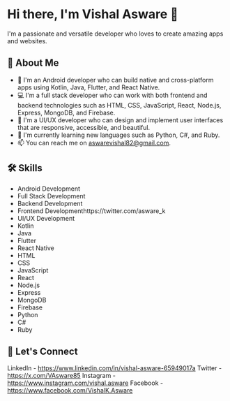 # Hi there, I'm Vishal Asware 👋

I'm a passionate and versatile developer who loves to create amazing apps and websites.

## 🚀 About Me
- 📱 I'm an Android developer who can build native and cross-platform apps using Kotlin, Java, Flutter, and React Native.
- 💻 I'm a full stack developer who can work with both frontend and backend technologies such as HTML, CSS, JavaScript, React, Node.js, Express, MongoDB, and Firebase.
- 🎨 I'm a UI/UX developer who can design and implement user interfaces that are responsive, accessible, and beautiful.
- 🌱 I'm currently learning new languages such as Python, C#, and Ruby.
- 📫 You can reach me on aswarevishal82@gmail.com.

## 🛠️ Skills
- Android Development
- Full Stack Development
- Backend Development
- Frontend Developmenthttps://twitter.com/asware_k
- UI/UX Development
- Kotlin
- Java
- Flutter
- React Native
- HTML
- CSS
- JavaScript
- React
- Node.js
- Express
- MongoDB
- Firebase
- Python
- C#
- Ruby

## 🙌 Let's Connect
LinkedIn - https://www.linkedin.com/in/vishal-asware-65949017a
Twitter - https://x.com/VAsware85
Instagram - https://www.instagram.com/vishal.asware
Facebook - https://www.facebook.com/VishalK.Asware
